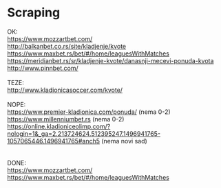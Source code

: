 # Scraping

OK:<br />
https://www.mozzartbet.com/<br />
http://balkanbet.co.rs/site/kladjenje/kvote<br />
https://www.maxbet.rs/bet/#/home/leaguesWithMatches<br />
https://meridianbet.rs/sr/kladjenje-kvote/danasnji-mecevi-ponuda-kvota<br />
http://www.pinnbet.com/<br />
<br />
TEZE:<br />
http://www.kladionicasoccer.com/kvote/<br />
<br />
NOPE: <br />
https://www.premier-kladionica.com/ponuda/  (nema 0-2)<br />
https://www.millenniumbet.rs  (nema 0-2)<br />
https://online.kladioniceolimp.com/?nologin=1&_ga=2.213724624.512395247.1496941765-1057065446.1496941765#anch5 (nema novi sad)<br />
<br />
<br />
DONE:<br />
https://www.mozzartbet.com/<br />
https://www.maxbet.rs/bet/#/home/leaguesWithMatches<br />